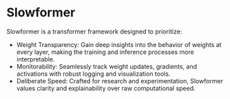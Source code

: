 # Slowformer
Slowformer is a transformer framework designed to prioritize:
- Weight Transparency: Gain deep insights into the behavior of weights at every layer, making the training and inference processes more interpretable.
- Monitorability: Seamlessly track weight updates, gradients, and activations with robust logging and visualization tools.
- Deliberate Speed: Crafted for research and experimentation, Slowformer values clarity and explainability over raw computational speed.
